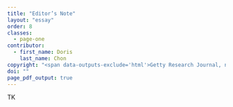 ```yaml
---
title: "Editor’s Note"
layout: "essay"
order: 8
classes:
  - page-one
contributor:
  - first_name: Doris
    last_name: Chon
copyright: "<span data-outputs-exclude='html'>Getty Research Journal, no. 20 (2025): TK–TK </span>© 2025 J. Paul Getty Trust"
doi: ""
page_pdf_output: true
---
```


TK